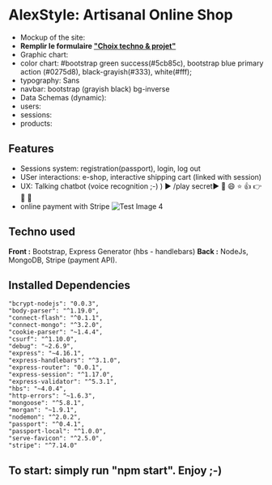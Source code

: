 # AlexStyle: Artisanal Online Shop

- Mockup of the site: 
- **Remplir le formulaire  ["Choix techno & projet"](https://www.figma.com/file/GJgoTpWRY6JlTgsFexo45S/Figma-Basics?node-id=0%3A286)**
- Graphic chart:
 - color chart:  #bootstrap green success(#5cb85c), bootstrap blue primary action (#0275d8), black-grayish(#333), white(#fff);
 - typography: Sans
 - navbar: bootstrap (grayish black) bg-inverse
- Data Schemas (dynamic): 
- users:
- sessions: 
- products: 

## Features
- Sessions system: registration(passport), login, log out
- USer interactions: e-shop, interactive shipping cart (linked with session)
- UX: Talking chatbot (voice recognition ;-) ) ► /play secret► 🚩 😄  ⭐️  👍  👉 💬 💪 
- online payment with Stripe
![Test Image 4](https://github.com/tograh/testrepository/3DTest.png)
## Techno used
**Front :** Bootstrap, Express Generator (hbs - handlebars)
**Back :** NodeJs, MongoDB, Stripe (payment API).
## Installed Dependencies
    "bcrypt-nodejs": "0.0.3",
    "body-parser": "^1.19.0",
    "connect-flash": "^0.1.1",
    "connect-mongo": "^3.2.0",
    "cookie-parser": "~1.4.4",
    "csurf": "^1.10.0",
    "debug": "~2.6.9",
    "express": "~4.16.1",
    "express-handlebars": "^3.1.0",
    "express-router": "0.0.1",
    "express-session": "^1.17.0",
    "express-validator": "^5.3.1",
    "hbs": "~4.0.4",
    "http-errors": "~1.6.3",
    "mongoose": "^5.8.1",
    "morgan": "~1.9.1",
    "nodemon": "^2.0.2",
    "passport": "^0.4.1",
    "passport-local": "^1.0.0",
    "serve-favicon": "^2.5.0",
    "stripe": "^7.14.0"

## To start: simply run "npm start". Enjoy ;-)

